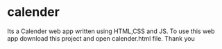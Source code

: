 # calender
Its a Calender web app written using HTML,CSS and JS.
To use this web app download this project and open calender.html file.
Thank you

